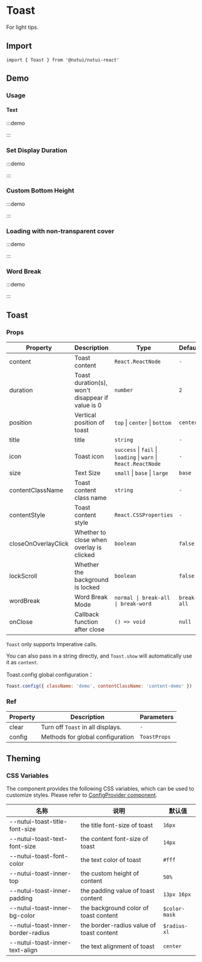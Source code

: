 # Toast

For light tips.

## Import

```tsx
import { Toast } from '@nutui/nutui-react'
```

## Demo

### Usage

#### Text

:::demo

<CodeBlock src='h5/demo1.tsx'></CodeBlock>

:::

### Set Display Duration

:::demo

<CodeBlock src='h5/demo2.tsx'></CodeBlock>

:::

### Custom Bottom Height

:::demo

<CodeBlock src='h5/demo3.tsx'></CodeBlock>

:::

### Loading with non-transparent cover

:::demo

<CodeBlock src='h5/demo4.tsx'></CodeBlock>

:::

### Word Break

:::demo

<CodeBlock src='h5/demo5.tsx'></CodeBlock>

:::

## Toast

### Props

| Property | Description | Type | Default |
| --- | --- | --- | --- |
| content | Toast content | `React.ReactNode` | `-` |
| duration | Toast duration(s), won't disappear if value is 0 | `number` | `2` |
| position | Vertical position of toast | `top` \| `center` \| `bottom` | `center` |
| title | title | `string` | `-` |
| icon | Toast icon | `success` \| `fail` \| `loading` \| `warn` \| `React.ReactNode` | `-` |
| size | Text Size | `small` \| `base` \| `large` | `base` |
| contentClassName | Toast content class name | `string` | `-` |
| contentStyle | Toast content style | `React.CSSProperties` | `-` |
| closeOnOverlayClick | Whether to close when overlay is clicked | `boolean` | `false` |
| lockScroll | Whether the background is locked | `boolean` | `false` |
| wordBreak | Word Break Mode | `normal \| break-all \| break-word ` | `break-all` |
| onClose | Callback function after close | `() => void` | `null` |

`Toast` only supports Imperative calls.

You can also pass in a string directly, and `Toast.show` will automatically use it as `content`.

Toast.config global configuration：

```js
Toast.config({ className: 'demo', contentClassName: 'content-demo' })
```

### Ref

| Property | Description | Parameters |
| --- | --- | --- |
| clear | Turn off `Toast` in all displays. | `-` |
| config | Methods for global configuration | `ToastProps` |

## Theming

### CSS Variables

The component provides the following CSS variables, which can be used to customize styles. Please refer to [ConfigProvider component](#/en-US/component/configprovider).

| 名称 | 说明 | 默认值 |
| --- | --- | --- |
| \--nutui-toast-title-font-size | the title font-size of toast | `16px` |
| \--nutui-toast-text-font-size | the content font-size of toast | `14px` |
| \--nutui-toast-font-color | the text color of toast | `#fff` |
| \--nutui-toast-inner-top | the custom height of content | `50%` |
| \--nutui-toast-inner-padding | the padding value of toast content | `13px 16px` |
| \--nutui-toast-inner-bg-color | the background color of toast content | `$color-mask` |
| \--nutui-toast-inner-border-radius | the border-radius value of toast content | `$radius-xl` |
| \--nutui-toast-inner-text-align | the text alignment of toast | `center` |
